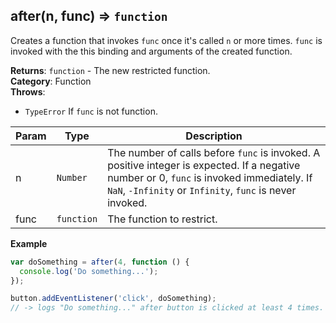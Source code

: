 <a name="after"></a>

## after(n, func) ⇒ <code>function</code>
Creates a function that invokes `func` once it's called `n` or more times.
`func` is invoked with the this binding and arguments of the created function.

**Returns**: <code>function</code> - The new restricted function.  
**Category**: Function  
**Throws**:

- <code>TypeError</code> If `func` is not function.

| Param | Type | Description |
| --- | --- | --- |
| n | <code>Number</code> | The number of calls before `func` is invoked.        A positive integer is expected.        If a negative number or 0, `func` is invoked immediately.        If `NaN`, `-Infinity` or `Infinity`, `func` is never invoked. |
| func | <code>function</code> | The function to restrict. |

**Example**  
```js
var doSomething = after(4, function () {
  console.log('Do something...');
});

button.addEventListener('click', doSomething);
// -> logs "Do something..." after button is clicked at least 4 times.
```
